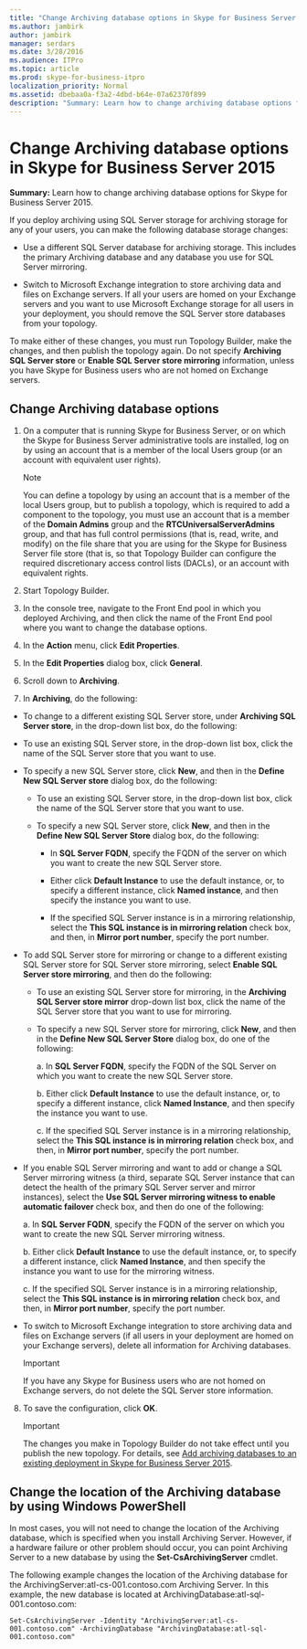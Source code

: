 ```yaml
---
title: "Change Archiving database options in Skype for Business Server 2015"
ms.author: jambirk
author: jambirk
manager: serdars
ms.date: 3/28/2016
ms.audience: ITPro
ms.topic: article
ms.prod: skype-for-business-itpro
localization_priority: Normal
ms.assetid: dbebaa0a-f3a2-4dbd-b64e-07a62370f899
description: "Summary: Learn how to change archiving database options for Skype for Business Server 2015."
---
```


# Change Archiving database options in Skype for Business Server 2015

**Summary:** Learn how to change archiving database options for Skype for Business Server 2015.
  
If you deploy archiving using SQL Server storage for archiving storage for any of your users, you can make the following database storage changes:
  
- Use a different SQL Server database for archiving storage. This includes the primary Archiving database and any database you use for SQL Server mirroring.
    
- Switch to Microsoft Exchange integration to store archiving data and files on Exchange servers. If all your users are homed on your Exchange servers and you want to use Microsoft Exchange storage for all users in your deployment, you should remove the SQL Server store databases from your topology. 
    
To make either of these changes, you must run Topology Builder, make the changes, and then publish the topology again. Do not specify **Archiving SQL Server store** or **Enable SQL Server store mirroring** information, unless you have Skype for Business users who are not homed on Exchange servers.
  
## Change Archiving database options

1. On a computer that is running Skype for Business Server, or on which the Skype for Business Server administrative tools are installed, log on by using an account that is a member of the local Users group (or an account with equivalent user rights).
    
    > [!NOTE]
    > You can define a topology by using an account that is a member of the local Users group, but to publish a topology, which is required to add a component to the topology, you must use an account that is a member of the **Domain Admins** group and the **RTCUniversalServerAdmins** group, and that has full control permissions (that is, read, write, and modify) on the file share that you are using for the Skype for Business Server file store (that is, so that Topology Builder can configure the required discretionary access control lists (DACLs), or an account with equivalent rights.
  
2. Start Topology Builder.
    
3. In the console tree, navigate to the Front End pool in which you deployed Archiving, and then click the name of the Front End pool where you want to change the database options.
    
4. In the **Action** menu, click **Edit Properties**. 
    
5. In the **Edit Properties** dialog box, click **General**.
    
6. Scroll down to **Archiving**.
    
7. In **Archiving**, do the following:
    
  - To change to a different existing SQL Server store, under **Archiving SQL Server store**, in the drop-down list box, do the following:
    
  - To use an existing SQL Server store, in the drop-down list box, click the name of the SQL Server store that you want to use.
    
  - To specify a new SQL Server store, click **New**, and then in the **Define New SQL Server store** dialog box, do the following:
    
    - To use an existing SQL Server store, in the drop-down list box, click the name of the SQL Server store that you want to use.
    
    - To specify a new SQL Server store, click **New**, and then in the **Define New SQL Server Store** dialog box, do the following:
    
      - In **SQL Server FQDN**, specify the FQDN of the server on which you want to create the new SQL Server store.
    
      - Either click **Default Instance** to use the default instance, or, to specify a different instance, click **Named instance**, and then specify the instance you want to use.
    
      - If the specified SQL Server instance is in a mirroring relationship, select the **This SQL instance is in mirroring relation** check box, and then, in **Mirror port number**, specify the port number.
    
  - To add SQL Server store for mirroring or change to a different existing SQL Server store for SQL Server store mirroring, select **Enable SQL Server store mirroring**, and then do the following:
    
    - To use an existing SQL Server store for mirroring, in the **Archiving SQL Server store mirror** drop-down list box, click the name of the SQL Server store that you want to use for mirroring.
    
    - To specify a new SQL Server store for mirroring, click **New**, and then in the **Define New SQL Server Store** dialog box, do one of the following:
    
      a. In **SQL Server FQDN**, specify the FQDN of the SQL Server on which you want to create the new SQL Server store.
    
      b. Either click **Default Instance** to use the default instance, or, to specify a different instance, click **Named Instance**, and then specify the instance you want to use.
    
      c. If the specified SQL Server instance is in a mirroring relationship, select the **This SQL instance is in mirroring relation** check box, and then, in **Mirror port number**, specify the port number.
    
  - If you enable SQL Server mirroring and want to add or change a SQL Server mirroring witness (a third, separate SQL Server instance that can detect the health of the primary SQL Server server and mirror instances), select the **Use SQL Server mirroring witness to enable automatic failover** check box, and then do one of the following:
    
      a. In **SQL Server FQDN**, specify the FQDN of the server on which you want to create the new SQL Server mirroring witness.
    
      b. Either click **Default Instance** to use the default instance, or, to specify a different instance, click **Named Instance**, and then specify the instance you want to use for the mirroring witness.
    
      c. If the specified SQL Server instance is in a mirroring relationship, select the **This SQL instance is in mirroring relation** check box, and then, in **Mirror port number**, specify the port number.
    
  - To switch to Microsoft Exchange integration to store archiving data and files on Exchange servers (if all users in your deployment are homed on your Exchange servers), delete all information for Archiving databases.
    
    > [!IMPORTANT]
    > If you have any Skype for Business users who are not homed on Exchange servers, do not delete the SQL Server store information. 
  
8. To save the configuration, click **OK**.
    
    > [!IMPORTANT]
    > The changes you make in Topology Builder do not take effect until you publish the new topology. For details, see [Add archiving databases to an existing deployment in Skype for Business Server 2015](../../deploy-1/deploy-archiving/add-archiving-databases.md). 
  
## Change the location of the Archiving database by using Windows PowerShell

In most cases, you will not need to change the location of the Archiving database, which is specified when you install Archiving Server. However, if a hardware failure or other problem should occur, you can point Archiving Server to a new database by using the **Set-CsArchivingServer** cmdlet.
  
The following example changes the location of the Archiving database for the ArchivingServer:atl-cs-001.contoso.com Archiving Server. In this example, the new database is located at ArchivingDatabase:atl-sql-001.contoso.com:
  
```
Set-CsArchivingServer -Identity "ArchivingServer:atl-cs-001.contoso.com" -ArchivingDatabase "ArchivingDatabase:atl-sql-001.contoso.com"
```


